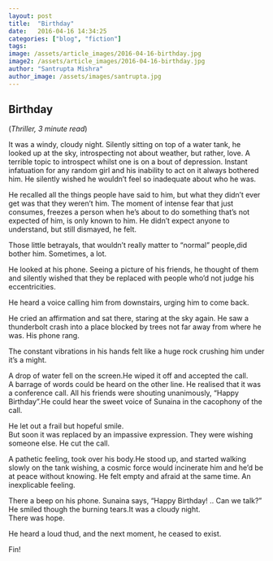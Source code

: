 ```yaml
---
layout: post
title:  "Birthday"
date:   2016-04-16 14:34:25
categories: ["blog", "fiction"]
tags: 
image: /assets/article_images/2016-04-16-birthday.jpg
image2: /assets/article_images/2016-04-16-birthday.jpg
author: "Santrupta Mishra"
author_image: /assets/images/santrupta.jpg
---
```

<h2>Birthday</h2>
(<i>Thriller, 3 minute read</i>)
<p>It was a windy, cloudy night. Silently sitting on top of a water tank, he looked up at the sky, introspecting not about weather, but rather, love. A terrible topic to introspect whilst one is on a bout of depression. Instant infatuation for any random girl and his inability to act on it always bothered him. 
He silently wished he wouldn’t feel so inadequate about who he was. </p>
<p>He recalled all the things people have said to him, but what they didn’t ever get was that they weren’t him.
The moment of intense fear that just consumes, freezes a person when he’s about to do something that’s not expected of him, is only known to him. He didn’t expect anyone to understand, but still dismayed, he felt. </p>
<p>Those little betrayals, that wouldn’t really matter to “normal” people,did bother him. Sometimes, a lot.</p>
<p>He looked at his phone. Seeing a picture of his friends, he thought of them and silently wished that they be replaced with people who’d not judge his eccentricities.</p>
<p>He heard a voice calling him from downstairs, urging him to come back.</p> 
<p>He cried an affirmation and sat there, staring at the sky again. He saw a thunderbolt crash into a place blocked by trees not far away from where he was.
His phone rang. </p>
<p>The constant vibrations in his hands felt like a huge rock crushing him under it’s a might.</p>
<p>A drop of water fell on the screen.He wiped it off and accepted the call.<br>
A barrage of words could be heard on the other line. He realised that it was a conference call. All his friends were shouting unanimously, “Happy Birthday”.He could hear the sweet voice of Sunaina in the cacophony of the call. </p>
<p>He let out a frail but hopeful smile.<br>
But soon it was replaced by an impassive expression. They were wishing someone else. He cut the call.</p>
<p>A pathetic feeling, took over his body.He stood up, and started walking slowly on the tank wishing, a cosmic force would incinerate him and he’d be at peace without knowing. He felt empty and afraid at the same time. An inexplicable feeling.</p>
<p>There a beep on his phone. Sunaina says, “Happy Birthday! .. Can we talk?”<br>
He smiled though the burning tears.It was a cloudy night. <br>
There was hope.<br>
<p>He heard a loud thud, and the next moment, he ceased to exist. </p>
<p>Fin!</p>

